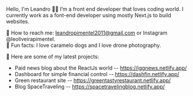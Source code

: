 Hello, I'm Leandro 🤸‍♂️
I’m a front end developer that loves coding world. I currently work as a font-end developer using mostly Next.js to build websites. <br />

📝 How to reach me: leandropimentel2011@gmail.com or Instagram @leoliveirapimentel. <br />
🦩 Fun facts: I love caramelo dogs and I love drone photography. <be />

🧶 Here are some of my latest projects: <br />

- Paid news blog about the ReactJs world -- https://iggnews.netlify.app/ <br />
- Dashboard for simple financial control -- https://dashfin.netlify.app/ <br />
- Green restaurant site -- https://greentastyrestaurant.netlify.app/ <br />
- Blog SpaceTraveling -- https://spacetravelingblog.netlify.app/ <br />
